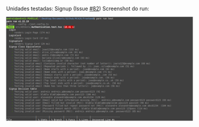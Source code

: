 Unidades testadas: Signup (Issue [#82](https://github.com/AndreisPurim/MC426/issues/82)) Screenshot do run:

![](https://raw.githubusercontent.com/AndreisPurim/MC426/a5-tests-techniques/Documentation/Report%20A5/signup_run.png)
